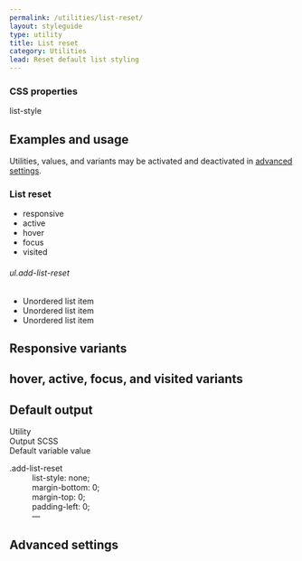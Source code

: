 ```yaml
---
permalink: /utilities/list-reset/
layout: styleguide
type: utility
title: List reset 
category: Utilities
lead: Reset default list styling
---
```


<div class="size-sans-4 weight-300">

  <h3 class="grid-col size-sans-micro text-normal text-medium text-uppercase text-ls-1 margin-y-0 margin-left-2px">CSS properties</h3>
  <div class="margin-top-1">
    <span class="token display-inline-block text-no-uppercase text-ls-auto padding-05 margin-top-05">list-style</span>
  </div>

  <section class="border-top-1px padding-top-1 margin-top-4">
    <div class="grid-row flex-align-center margin-bottom-2">
      <h2 class="grid-col-auto margin-0 text-light size-sans-8">Examples and usage</h2>
      <p class="grid-col-fill text-right size-sans-1 text-normal margin-y-0 margin-left-2px text-gray-60">Utilities, values, and variants may be activated and deactivated in <a href="#0" class="text-text text-no-wrap">advanced settings</a>.</p>
    </div>
    <section class="bg-white padding-2 radius-md margin-y-2 border-1px border-gray-10">
      <section class="margin-x-neg-2 margin-bottom-2 padding-x-2 padding-bottom-105 border-bottom-1px border-gray-10">
        <div class="grid-row">
          <h3 class="grid-col-auto size-sans-6 margin-top-0 margin-bottom-105">List reset</h3>
          <ul class="grid-col-fill text-right add-list-reset display-inline">
            <li class="display-inline-block padding-y-05 padding-x-105 border-1px text-gray-20 radius-md margin-right-05 is-inverse text-strike">responsive</li>
            <li class="display-inline-block padding-y-05 padding-x-105 border-1px text-gray-20 radius-md margin-right-05 is-inverse text-strike">active</li>
            <li class="display-inline-block padding-y-05 padding-x-105 border-1px text-gray-20 radius-md margin-right-05 is-inverse text-strike">hover</li>
            <li class="display-inline-block padding-y-05 padding-x-105 border-1px text-gray-20 radius-md margin-right-05 is-inverse text-strike">focus</li>
            <li class="display-inline-block padding-y-05 padding-x-105 border-1px text-gray-20 radius-md margin-right-05 is-inverse text-strike">visited</li>
          </ul>
        </div>
      </section>
<!--       <h6 class="usa-heading-alt">Unordered list</h6>
      <ul>
        <li>Unordered list item</li>
        <li>Unordered list item</li>
        <li>Unordered list item</li>
      </ul> -->
      <h6 class="usa-heading-alt1 margin-bottom-1">ul.add-list-reset</h6>
      <ul class="add-list-reset">
        <li>Unordered list item</li>
        <li>Unordered list item</li>
        <li>Unordered list item</li>
      </ul>
    </section>
  </section>

  <section class="border-top-1px padding-top-1 margin-top-4">
    <h2 class="margin-0 text-light size-sans-8">Responsive variants</h2>
  </section>

  <section class="border-top-1px padding-top-1 margin-top-4">
    <h2 class="margin-0 text-light size-sans-8"><span class="size-mono-6 padding-x-05 padding-y-2px border-1px display-inline-block radius-md margin-right-2px">hover</span>, <span class="size-mono-6 padding-x-05 padding-y-2px border-1px display-inline-block radius-md margin-right-2px">active</span>, <span class="size-mono-6 padding-x-05 padding-y-2px border-1px display-inline-block radius-md margin-right-2px">focus</span>, and <span class="size-mono-6 padding-x-05 padding-y-2px border-1px display-inline-block radius-md margin-right-2px">visited</span> variants</h2>
  </section>

  <section class="border-top-1px padding-top-1 margin-top-4">
    <h2 class="margin-0 text-light size-sans-8">Default output</h2>
    <div class="grid-row size-sans-1 text-bold border-bottom-1px padding-bottom-05 margin-top-2 border-gray-20">
      <div class="grid-col-4">Utility</div>
      <div class="grid-col-6">Output SCSS</div>
      <div class="grid-col-2">Default variable value</div>
    </div>
    <dl class="output-list">
      <dt class="output-utility">.add-list-reset</dt>
      <dd class="output-css">
        list-style: none;<br>
        margin-bottom: 0;<br>
        margin-top: 0;<br>
        padding-left: 0;
      </dd>
      <dd class="output-variable">—</dd>
    </dl>
  </section>
  
  <section class="border-top-1px padding-top-1 margin-top-4">
    <h2 class="margin-0 text-light size-sans-8">Advanced settings</h2>
  </section>
</div>
